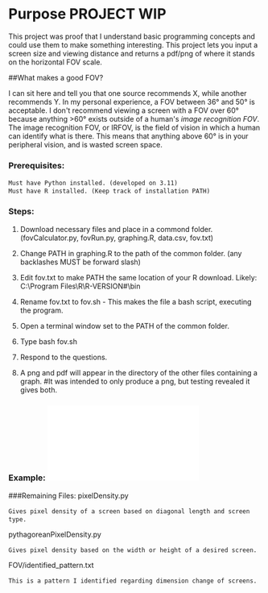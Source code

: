 # Purpose **PROJECT WIP**

This project was proof that I understand basic programming concepts and could use them to make something interesting. This project lets you input a screen size and viewing distance and returns a pdf/png of where it stands on the horizontal FOV scale.



##What makes a good FOV?

I can sit here and tell you that one source recommends X, while another recommends Y. In my personal experience, a FOV between 36° and 50° is acceptable. I don't recommend viewing a screen with a FOV over 60° because anything >60° exists outside of a human's *image recognition FOV*. The image recognition FOV, or IRFOV, is the field of vision in which a human can identify what is there. This means that anything above 60° is in your peripheral vision, and is wasted screen space.

### Prerequisites:

    Must have Python installed. (developed on 3.11)
    Must have R installed. (Keep track of installation PATH)

### Steps:

1. Download necessary files and place in a commond folder. (fovCalculator.py, fovRun.py, graphing.R, data.csv, fov.txt)

2. Change PATH in graphing.R to the path of the common folder. (any backlashes MUST be forward slash)

3. Edit fov.txt to make PATH the same location of your R download. Likely: C:\Program Files\R\R-VERSION#\bin

4. Rename fov.txt to fov.sh - This makes the file a bash script, executing the program.

5. Open a terminal window set to the PATH of the common folder.

6. Type bash fov.sh

7. Respond to the questions.

8. A png and pdf will appear in the directory of the other files containing a graph. #It was intended to only produce a png, but testing revealed it gives both.

### Example: ![Screenshot](Repository_Assets/Rplots.pdf)



###Remaining Files:
pixelDensity.py

    Gives pixel density of a screen based on diagonal length and screen type.

pythagoreanPixelDensity.py

    Gives pixel density based on the width or height of a desired screen.

FOV/identified_pattern.txt

    This is a pattern I identified regarding dimension change of screens.


